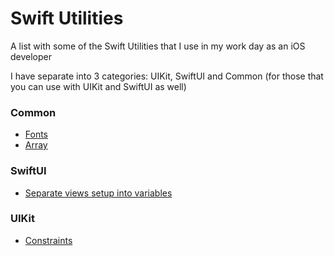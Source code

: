 # Swift Utilities
A list with some of the Swift Utilities that I use in my work day as an iOS developer

I have separate into 3 categories: UIKit, SwiftUI and Common (for those that you can use with UIKit and SwiftUI as well)

### Common
- [Fonts](https://github.com/blorenzo10/SwiftUtilities/blob/master/Common%20/Fonts.swift "Fonts")
- [Array](https://github.com/blorenzo10/swift-utilities/blob/master/Common%20/Array.swift)

### SwiftUI
- [Separate views setup into variables](https://github.com/blorenzo10/swift-utilities/blob/master/SwiftUI/Views.swift)
### UIKit
- [Constraints](https://github.com/blorenzo10/SwiftUtilities/blob/master/UIKit/Constraints.swift "Constraints")
